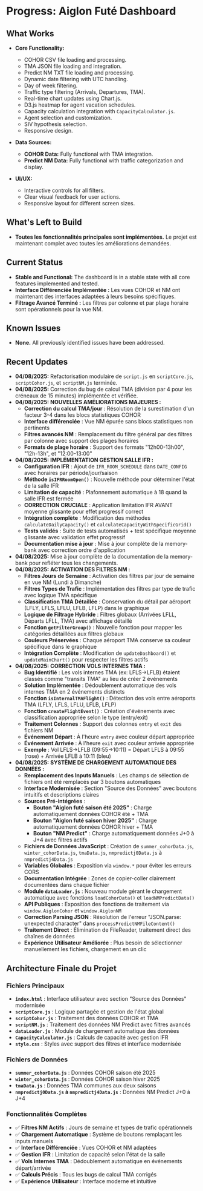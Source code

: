 # Progress: Aiglon Futé Dashboard

## What Works
- **Core Functionality:**
  - COHOR CSV file loading and processing.
  - TMA JSON file loading and integration.
  - Predict NM TXT file loading and processing.
  - Dynamic date filtering with UTC handling.
  - Day of week filtering.
  - Traffic type filtering (Arrivals, Departures, TMA).
  - Real-time chart updates using Chart.js.
  - D3.js heatmap for agent vacation schedules.
  - Capacity calculation integration with `CapacityCalculator.js`.
  - Agent selection and customization.
  - SIV hypothesis selection.
  - Responsive design.

- **Data Sources:**
  - **COHOR Data:** Fully functional with TMA integration.
  - **Predict NM Data:** Fully functional with traffic categorization and display.

- **UI/UX:**
  - Interactive controls for all filters.
  - Clear visual feedback for user actions.
  - Responsive layout for different screen sizes.

## What's Left to Build
- **Toutes les fonctionnalités principales sont implémentées.** Le projet est maintenant complet avec toutes les améliorations demandées.

## Current Status
- **Stable and Functional:** The dashboard is in a stable state with all core features implemented and tested.
- **Interface Différenciée Implémentée :** Les vues COHOR et NM ont maintenant des interfaces adaptées à leurs besoins spécifiques.
- **Filtrage Avancé Terminé :** Les filtres par colonne et par plage horaire sont opérationnels pour la vue NM.

## Known Issues
- **None.** All previously identified issues have been addressed.

## Recent Updates
- **04/08/2025:** Refactorisation modulaire de `script.js` en `scriptCore.js`, `scriptCohor.js`, et `scriptNM.js` terminée.
- **04/08/2025:** Correction du bug de calcul TMA (division par 4 pour les créneaux de 15 minutes) implémentée et vérifiée.
- **04/08/2025:** **NOUVELLES AMÉLIORATIONS MAJEURES :**
  - **Correction du calcul TMA/jour** : Résolution de la surestimation d'un facteur 3-4 dans les blocs statistiques COHOR
  - **Interface différenciée** : Vue NM épurée sans blocs statistiques non pertinents
  - **Filtres avancés NM** : Remplacement du filtre général par des filtres par colonne avec support des plages horaires
  - **Formats de plage horaire** : Support des formats "12h00-13h00", "12h-13h", et "12:00-13:00"
- **04/08/2025:** **IMPLÉMENTATION GESTION SALLE IFR :**
  - **Configuration IFR** : Ajout de `IFR_ROOM_SCHEDULE` dans `DATE_CONFIG` avec horaires par période/jour/saison
  - **Méthode `isIFRRoomOpen()`** : Nouvelle méthode pour déterminer l'état de la salle IFR
  - **Limitation de capacité** : Plafonnement automatique à 18 quand la salle IFR est fermée
  - **CORRECTION CRUCIALE** : Application limitation IFR AVANT moyenne glissante pour effet progressif correct
  - **Intégration complète** : Modification des méthodes `calculateDailyCapacity()` et `calculateCapacityWithSpecificGrid()`
  - **Tests validés** : Suite de tests automatisés + test spécifique moyenne glissante avec validation effet progressif
  - **Documentation mise à jour** : Mise à jour complète de la memory-bank avec correction ordre d'application
- **04/08/2025:** Mise à jour complète de la documentation de la memory-bank pour refléter tous les changements.
- **04/08/2025:** **ACTIVATION DES FILTRES NM :**
  - **Filtres Jours de Semaine** : Activation des filtres par jour de semaine en vue NM (Lundi à Dimanche)
  - **Filtres Types de Trafic** : Implémentation des filtres par type de trafic avec logique TMA spécifique
  - **Classification TMA Détaillée** : Conservation du détail par aéroport (LFLY, LFLS, LFLU, LFLB, LFLP) dans le graphique
  - **Logique de Filtrage Hybride** : Filtres globaux (Arrivées LFLL, Départs LFLL, TMA) avec affichage détaillé
  - **Fonction `getFilterGroup()`** : Nouvelle fonction pour mapper les catégories détaillées aux filtres globaux
  - **Couleurs Préservées** : Chaque aéroport TMA conserve sa couleur spécifique dans le graphique
  - **Intégration Complète** : Modification de `updateDashboard()` et `updateMainChart()` pour respecter les filtres actifs
- **04/08/2025:** **CORRECTION VOLS INTERNES TMA :**
  - **Bug Identifié** : Les vols internes TMA (ex: LFLS→LFLB) étaient classés comme "transits TMA" au lieu de créer 2 événements
  - **Solution Implémentée** : Dédoublement automatique des vols internes TMA en 2 événements distincts
  - **Fonction `isInternalTMAFlight()`** : Détection des vols entre aéroports TMA (LFLY, LFLS, LFLU, LFLB, LFLP)
  - **Fonction `createFlightEvent()`** : Création d'événements avec classification appropriée selon le type (entry/exit)
  - **Traitement Colonnes** : Support des colonnes `entry` et `exit` des fichiers NM
  - **Événement Départ** : À l'heure `entry` avec couleur départ appropriée
  - **Événement Arrivée** : À l'heure `exit` avec couleur arrivée appropriée
  - **Exemple** : Vol LFLS→LFLB (09:55→10:11) = Départ LFLS à 09:55 (rose) + Arrivée LFLB à 10:11 (bleu)
- **04/08/2025:** **SYSTÈME DE CHARGEMENT AUTOMATIQUE DES DONNÉES :**
  - **Remplacement des Inputs Manuels** : Les champs de sélection de fichiers ont été remplacés par 3 boutons automatiques
  - **Interface Modernisée** : Section "Source des Données" avec boutons intuitifs et descriptions claires
  - **Sources Pré-intégrées** :
    - **Bouton "Aiglon futé saison été 2025"** : Charge automatiquement données COHOR été + TMA
    - **Bouton "Aiglon futé saison hiver 2025"** : Charge automatiquement données COHOR hiver + TMA
    - **Bouton "NM Predict"** : Charge automatiquement données J+0 à J+4 avec filtres actifs
  - **Fichiers de Données JavaScript** : Création de `summer_cohorData.js`, `winter_cohorData.js`, `tmaData.js`, `nmpredictj0Data.js` à `nmpredictj4Data.js`
  - **Variables Globales** : Exposition via `window.*` pour éviter les erreurs CORS
  - **Documentation Intégrée** : Zones de copier-coller clairement documentées dans chaque fichier
  - **Module `dataLoader.js`** : Nouveau module gérant le chargement automatique avec fonctions `loadCohorData()` et `loadNMPredictData()`
  - **API Publiques** : Exposition des fonctions de traitement via `window.AiglonCohor` et `window.AiglonNM`
  - **Correction Parsing JSON** : Résolution de l'erreur "JSON.parse: unexpected character" dans `processPredictNMFileContent()`
  - **Traitement Direct** : Élimination de FileReader, traitement direct des chaînes de données
  - **Expérience Utilisateur Améliorée** : Plus besoin de sélectionner manuellement les fichiers, chargement en un clic

## Architecture Finale du Projet

### Fichiers Principaux
- **`index.html`** : Interface utilisateur avec section "Source des Données" modernisée
- **`scriptCore.js`** : Logique partagée et gestion de l'état global
- **`scriptCohor.js`** : Traitement des données COHOR et TMA
- **`scriptNM.js`** : Traitement des données NM Predict avec filtres avancés
- **`dataLoader.js`** : Module de chargement automatique des données
- **`CapacityCalculator.js`** : Calculs de capacité avec gestion IFR
- **`style.css`** : Styles avec support des filtres et interface modernisée

### Fichiers de Données
- **`summer_cohorData.js`** : Données COHOR saison été 2025
- **`winter_cohorData.js`** : Données COHOR saison hiver 2025
- **`tmaData.js`** : Données TMA communes aux deux saisons
- **`nmpredictj0Data.js` à `nmpredictj4Data.js`** : Données NM Predict J+0 à J+4

### Fonctionnalités Complètes
- ✅ **Filtres NM Actifs** : Jours de semaine et types de trafic opérationnels
- ✅ **Chargement Automatique** : Système de boutons remplaçant les inputs manuels
- ✅ **Interface Différenciée** : Vues COHOR et NM adaptées
- ✅ **Gestion IFR** : Limitation de capacité selon l'état de la salle
- ✅ **Vols Internes TMA** : Dédoublement automatique en événements départ/arrivée
- ✅ **Calculs Précis** : Tous les bugs de calcul TMA corrigés
- ✅ **Expérience Utilisateur** : Interface moderne et intuitive
